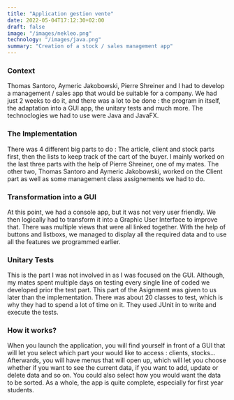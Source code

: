 ```yaml
---
title: "Application gestion vente"
date: 2022-05-04T17:12:30+02:00
draft: false
image: "/images/nekleo.png"
technology: "/images/java.png"
summary: "Creation of a stock / sales management app"
---
```

### Context

Thomas Santoro, Aymeric Jakobowski, Pierre Shreiner and I had to develop a management / sales app that would be suitable for a company. We had just 2 weeks to do it, and there was a lot to be done : the program in itself, the adaptation into a GUI app, the unitary tests and much more. The technoclogies we had to use were Java and JavaFX.

### The Implementation

There was 4 different big parts to do : The article, client and stock parts first, then the lists to keep track of the cart of the buyer. I mainly worked on the last three parts with the help of Pierre Shreiner, one of my mates. The other two, Thomas Santoro and Aymeric Jakobowski, worked on the Client part as well as some management class assignements we had to do.

### Transformation into a GUI

At this point, we had a console app, but it was not very user friendly. We then logically had to transform it into a Graphic User Interface to improve that. There was multiple views that were all linked together. With the help of buttons and listboxs, we managed to display all the required data and to use all the features we programmed earlier.

### Unitary Tests

This is the part I was not involved in as I was focused on the GUI. Although, my mates spent multiple days on testing every single line of coded we developed prior the test part. This part of the Asignment was given to us later than the implementation. There was about 20 classes to test, which is why they had to spend a lot of time on it. They used JUnit in to write and execute the tests.


### How it works?

When you launch the application, you will find yourself in front of a GUI that will let you select which part your would like to access : clients, stocks... Afterwards, you will have menus that will open up, which will let you choose whether if you want to see the current data, if you want to add, update or delete data and so on. You could also select how you would want the data to be sorted. As a whole, the app is quite complete, especially for first year students.

